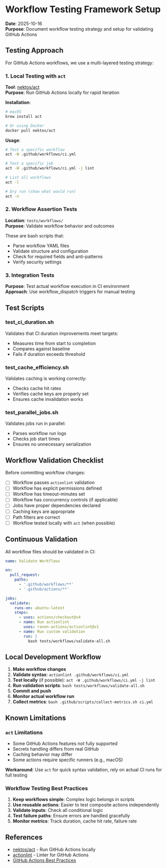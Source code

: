 # Workflow Testing Framework Setup

**Date**: 2025-10-16  
**Purpose**: Document workflow testing strategy and setup for validating GitHub Actions

## Testing Approach

For GitHub Actions workflows, we use a multi-layered testing strategy:

### 1. Local Testing with `act`

**Tool**: [nektos/act](https://github.com/nektos/act)  
**Purpose**: Run GitHub Actions locally for rapid iteration

**Installation**:
```bash
# macOS
brew install act

# Or using Docker
docker pull nektos/act
```

**Usage**:
```bash
# Test a specific workflow
act -W .github/workflows/ci.yml

# Test a specific job
act -W .github/workflows/ci.yml -j lint

# List all workflows
act -l

# Dry run (show what would run)
act -n
```

### 2. Workflow Assertion Tests

**Location**: `tests/workflows/`  
**Purpose**: Validate workflow behavior and outcomes

These are bash scripts that:
- Parse workflow YAML files
- Validate structure and configuration
- Check for required fields and anti-patterns
- Verify security settings

### 3. Integration Tests

**Purpose**: Test actual workflow execution in CI environment  
**Approach**: Use workflow_dispatch triggers for manual testing

## Test Scripts

### test_ci_duration.sh

Validates that CI duration improvements meet targets:
- Measures time from start to completion
- Compares against baseline
- Fails if duration exceeds threshold

### test_cache_efficiency.sh

Validates caching is working correctly:
- Checks cache hit rates
- Verifies cache keys are properly set
- Ensures cache invalidation works

### test_parallel_jobs.sh

Validates jobs run in parallel:
- Parses workflow run logs
- Checks job start times
- Ensures no unnecessary serialization

## Workflow Validation Checklist

Before committing workflow changes:

- [ ] Workflow passes `actionlint` validation
- [ ] Workflow has explicit permissions defined
- [ ] Workflow has timeout-minutes set
- [ ] Workflow has concurrency controls (if applicable)
- [ ] Jobs have proper dependencies declared
- [ ] Caching keys are appropriate
- [ ] Path filters are correct
- [ ] Workflow tested locally with `act` (when possible)

## Continuous Validation

All workflow files should be validated in CI:

```yaml
name: Validate Workflows

on:
  pull_request:
    paths:
      - '.github/workflows/**'
      - '.github/actions/**'

jobs:
  validate:
    runs-on: ubuntu-latest
    steps:
      - uses: actions/checkout@v4
      - name: Run actionlint
        uses: raven-actions/actionlint@v1
      - name: Run custom validation
        run: |
          bash tests/workflows/validate-all.sh
```

## Local Development Workflow

1. **Make workflow changes**
2. **Validate syntax**: `actionlint .github/workflows/ci.yml`
3. **Test locally** (if possible): `act -W .github/workflows/ci.yml -j lint`
4. **Run validation scripts**: `bash tests/workflows/validate-all.sh`
5. **Commit and push**
6. **Monitor actual workflow run**
7. **Collect metrics**: `bash .github/scripts/collect-metrics.sh ci.yml`

## Known Limitations

### `act` Limitations

- Some GitHub Actions features not fully supported
- Secrets handling differs from real GitHub
- Caching behavior may differ
- Some actions require specific runners (e.g., macOS)

**Workaround**: Use `act` for quick syntax validation, rely on actual CI runs for full testing

### Workflow Testing Best Practices

1. **Keep workflows simple**: Complex logic belongs in scripts
2. **Use reusable actions**: Easier to test composite actions independently
3. **Validate inputs**: Check all conditional logic
4. **Test failure paths**: Ensure errors are handled gracefully
5. **Monitor metrics**: Track duration, cache hit rate, failure rate

## References

- [nektos/act](https://github.com/nektos/act) - Run GitHub Actions locally
- [actionlint](https://github.com/rhysd/actionlint) - Linter for GitHub Actions
- [GitHub Actions Best Practices](https://docs.github.com/en/actions/learn-github-actions/usage-limits-billing-and-administration)
